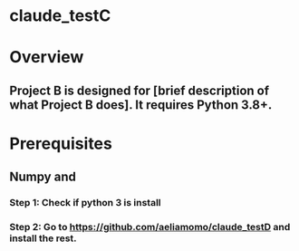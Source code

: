 # claude_testC

# Overview
## Project B is designed for [brief description of what Project B does]. It requires Python 3.8+.

# Prerequisites
## Numpy and


### Step 1: Check if python 3 is install
### Step 2: Go to https://github.com/aeliamomo/claude_testD and install the rest.
